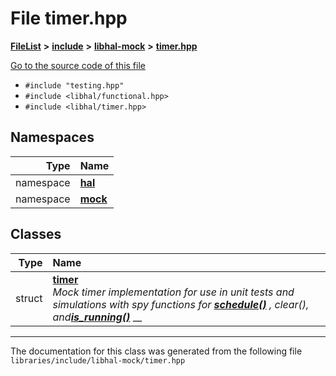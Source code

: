 

# File timer.hpp



[**FileList**](files.md) **>** [**include**](dir_cba0faac6e93618a6e2539705915bd70.md) **>** [**libhal-mock**](dir_24679974995b72317f1fb09ac5dd2fb9.md) **>** [**timer.hpp**](libhal-mock_2timer_8hpp.md)

[Go to the source code of this file](libhal-mock_2timer_8hpp_source.md)



* `#include "testing.hpp"`
* `#include <libhal/functional.hpp>`
* `#include <libhal/timer.hpp>`













## Namespaces

| Type | Name |
| ---: | :--- |
| namespace | [**hal**](namespacehal.md) <br> |
| namespace | [**mock**](namespacehal_1_1mock.md) <br> |


## Classes

| Type | Name |
| ---: | :--- |
| struct | [**timer**](structhal_1_1mock_1_1timer.md) <br>_Mock timer implementation for use in unit tests and simulations with spy functions for_ [_**schedule()**_](classhal_1_1timer.md#function-schedule) _, clear(), and_[_**is\_running()**_](classhal_1_1timer.md#function-is_running) __ |



















































------------------------------
The documentation for this class was generated from the following file `libraries/include/libhal-mock/timer.hpp`

